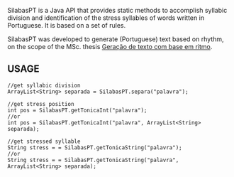 SilabasPT is a Java API that provides static methods to accomplish syllabic division and identification of the stress syllables of words written in Portuguese.
It is based on a set of rules.


SilabasPT was developed to generate (Portuguese) text based on rhythm, on the scope of the MSc. thesis <a href='http://eden.dei.uc.pt/~hroliv/GoncaloOliveiraMScThesis2007.pdf'>Geração de texto com base em ritmo</a>.

<h2>USAGE</h2>

```
//get syllabic division
ArrayList<String> separada = SilabasPT.separa("palavra");

//get stress position
int pos = SilabasPT.getTonicaInt("palavra");
//or
int pos = SilabasPT.getTonicaInt("palavra", ArrayList<String> separada);

//get stressed syllable
String stress = = SilabasPT.getTonicaString("palavra");
//or
String stress = = SilabasPT.getTonicaString("palavra", ArrayList<String> separada);
```